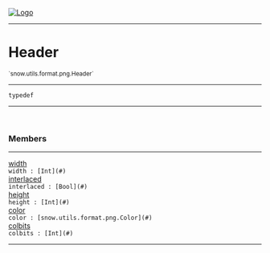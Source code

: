 
[![Logo](../../../../../images/logo.png)](../../../../../api/index.html)

---



<h1>Header</h1>
<small>`snow.utils.format.png.Header`</small>



---

`typedef`

---

&nbsp;
&nbsp;



<h3>Members</h3> <hr/><span class="member apipage">
                <a name="width"><a class="lift" href="#width">width</a></a><div class="clear"></div><code class="signature apipage">width : [Int](#)</code><br/></span>
            <span class="small_desc_flat"></span><span class="member apipage">
                <a name="interlaced"><a class="lift" href="#interlaced">interlaced</a></a><div class="clear"></div><code class="signature apipage">interlaced : [Bool](#)</code><br/></span>
            <span class="small_desc_flat"></span><span class="member apipage">
                <a name="height"><a class="lift" href="#height">height</a></a><div class="clear"></div><code class="signature apipage">height : [Int](#)</code><br/></span>
            <span class="small_desc_flat"></span><span class="member apipage">
                <a name="color"><a class="lift" href="#color">color</a></a><div class="clear"></div><code class="signature apipage">color : [snow.utils.format.png.Color](#)</code><br/></span>
            <span class="small_desc_flat"></span><span class="member apipage">
                <a name="colbits"><a class="lift" href="#colbits">colbits</a></a><div class="clear"></div><code class="signature apipage">colbits : [Int](#)</code><br/></span>
            <span class="small_desc_flat"></span>







---

&nbsp;
&nbsp;
&nbsp;
&nbsp;